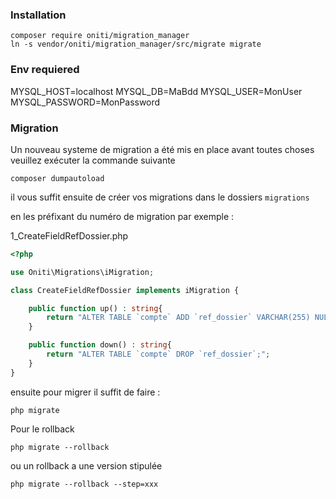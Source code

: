 ### Installation

``` shell
composer require oniti/migration_manager
ln -s vendor/oniti/migration_manager/src/migrate migrate
```

### Env requiered

MYSQL_HOST=localhost
MYSQL_DB=MaBdd
MYSQL_USER=MonUser
MYSQL_PASSWORD=MonPassword

### Migration

Un nouveau systeme de migration a été mis en place avant toutes choses veuillez exécuter la commande suivante

``` shell
composer dumpautoload
```

il vous suffit ensuite de créer vos migrations dans le dossiers ```migrations```

en les préfixant du numéro de migration par exemple :

1_CreateFieldRefDossier.php

``` php
<?php

use Oniti\Migrations\iMigration;

class CreateFieldRefDossier implements iMigration {

    public function up() : string{
        return "ALTER TABLE `compte` ADD `ref_dossier` VARCHAR(255) NULL AFTER `active`";
    }

    public function down() : string{
        return "ALTER TABLE `compte` DROP `ref_dossier`;";
    }
}
```

ensuite pour migrer il suffit de faire :
``` shell
php migrate
```

Pour le rollback
``` shell
php migrate --rollback
```
ou un rollback a une version stipulée
``` shell
php migrate --rollback --step=xxx
```